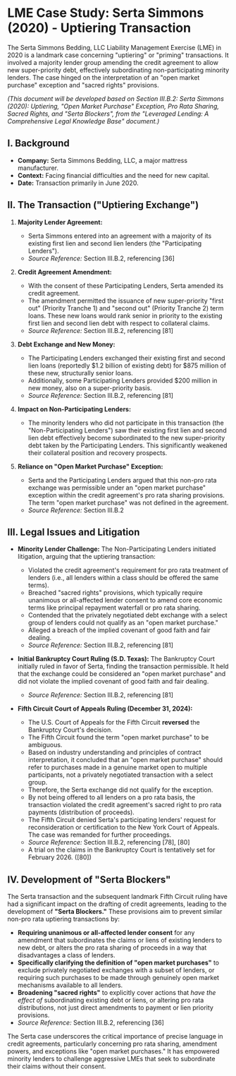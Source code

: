 # LME Case Study: Serta Simmons (2020) - Uptiering Transaction

The Serta Simmons Bedding, LLC Liability Management Exercise (LME) in 2020 is a landmark case concerning "uptiering" or "priming" transactions. It involved a majority lender group amending the credit agreement to allow new super-priority debt, effectively subordinating non-participating minority lenders. The case hinged on the interpretation of an "open market purchase" exception and "sacred rights" provisions.

*(This document will be developed based on Section III.B.2: Serta Simmons (2020): Uptiering, "Open Market Purchase" Exception, Pro Rata Sharing, Sacred Rights, and "Serta Blockers", from the "Leveraged Lending: A Comprehensive Legal Knowledge Base" document.)*

## I. Background

*   **Company:** Serta Simmons Bedding, LLC, a major mattress manufacturer.
*   **Context:** Facing financial difficulties and the need for new capital.
*   **Date:** Transaction primarily in June 2020.

## II. The Transaction ("Uptiering Exchange")

1.  **Majority Lender Agreement:**
    *   Serta Simmons entered into an agreement with a majority of its existing first lien and second lien lenders (the "Participating Lenders").
    *   *Source Reference:* Section III.B.2, referencing [36]

2.  **Credit Agreement Amendment:**
    *   With the consent of these Participating Lenders, Serta amended its credit agreement.
    *   The amendment permitted the issuance of new super-priority "first out" (Priority Tranche 1) and "second out" (Priority Tranche 2) term loans. These new loans would rank senior in priority to the existing first lien and second lien debt with respect to collateral claims.
    *   *Source Reference:* Section III.B.2, referencing [81]

3.  **Debt Exchange and New Money:**
    *   The Participating Lenders exchanged their existing first and second lien loans (reportedly $1.2 billion of existing debt) for $875 million of these new, structurally senior loans.
    *   Additionally, some Participating Lenders provided $200 million in new money, also on a super-priority basis.
    *   *Source Reference:* Section III.B.2, referencing [81]

4.  **Impact on Non-Participating Lenders:**
    *   The minority lenders who did not participate in this transaction (the "Non-Participating Lenders") saw their existing first lien and second lien debt effectively become subordinated to the new super-priority debt taken by the Participating Lenders. This significantly weakened their collateral position and recovery prospects.

5.  **Reliance on "Open Market Purchase" Exception:**
    *   Serta and the Participating Lenders argued that this non-pro rata exchange was permissible under an "open market purchase" exception within the credit agreement's pro rata sharing provisions. The term "open market purchase" was not defined in the agreement.
    *   *Source Reference:* Section III.B.2

## III. Legal Issues and Litigation

*   **Minority Lender Challenge:** The Non-Participating Lenders initiated litigation, arguing that the uptiering transaction:
    *   Violated the credit agreement's requirement for pro rata treatment of lenders (i.e., all lenders within a class should be offered the same terms).
    *   Breached "sacred rights" provisions, which typically require unanimous or all-affected lender consent to amend core economic terms like principal repayment waterfall or pro rata sharing.
    *   Contended that the privately negotiated debt exchange with a select group of lenders could not qualify as an "open market purchase."
    *   Alleged a breach of the implied covenant of good faith and fair dealing.
    *   *Source Reference:* Section III.B.2, referencing [81]

*   **Initial Bankruptcy Court Ruling (S.D. Texas):** The Bankruptcy Court initially ruled in favor of Serta, finding the transaction permissible. It held that the exchange could be considered an "open market purchase" and did not violate the implied covenant of good faith and fair dealing.
    *   *Source Reference:* Section III.B.2, referencing [81]

*   **Fifth Circuit Court of Appeals Ruling (December 31, 2024):**
    *   The U.S. Court of Appeals for the Fifth Circuit **reversed** the Bankruptcy Court's decision.
    *   The Fifth Circuit found the term "open market purchase" to be ambiguous.
    *   Based on industry understanding and principles of contract interpretation, it concluded that an "open market purchase" should refer to purchases made in a genuine market open to multiple participants, not a privately negotiated transaction with a select group.
    *   Therefore, the Serta exchange did not qualify for the exception.
    *   By not being offered to all lenders on a pro rata basis, the transaction violated the credit agreement's sacred right to pro rata payments (distribution of proceeds).
    *   The Fifth Circuit denied Serta's participating lenders' request for reconsideration or certification to the New York Court of Appeals. The case was remanded for further proceedings.
    *   *Source Reference:* Section III.B.2, referencing [78], [80]
    *   A trial on the claims in the Bankruptcy Court is tentatively set for February 2026. ([80])

## IV. Development of "Serta Blockers"

The Serta transaction and the subsequent landmark Fifth Circuit ruling have had a significant impact on the drafting of credit agreements, leading to the development of **"Serta Blockers."** These provisions aim to prevent similar non-pro rata uptiering transactions by:

*   **Requiring unanimous or all-affected lender consent** for any amendment that subordinates the claims or liens of existing lenders to new debt, or alters the pro rata sharing of proceeds in a way that disadvantages a class of lenders.
*   **Specifically clarifying the definition of "open market purchases"** to exclude privately negotiated exchanges with a subset of lenders, or requiring such purchases to be made through genuinely open market mechanisms available to all lenders.
*   **Broadening "sacred rights"** to explicitly cover actions that *have the effect of* subordinating existing debt or liens, or altering pro rata distributions, not just direct amendments to payment or lien priority provisions.
*   *Source Reference:* Section III.B.2, referencing [36]

The Serta case underscores the critical importance of precise language in credit agreements, particularly concerning pro rata sharing, amendment powers, and exceptions like "open market purchases." It has empowered minority lenders to challenge aggressive LMEs that seek to subordinate their claims without their consent.
